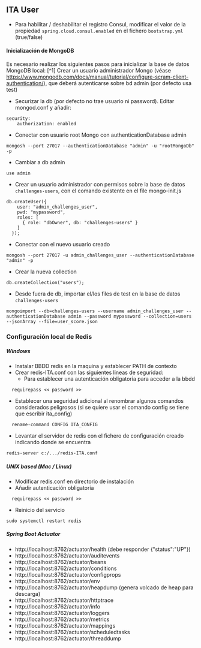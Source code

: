 
## ITA User

* Para habilitar / deshabilitar el registro Consul, modificar el valor de la propiedad `spring.cloud.consul.enabled` en el fichero `bootstrap.yml` (true/false)

#### Inicialización de MongoDB

Es necesario realizar los siguientes pasos para inicializar la base de datos MongoDB local:
[^1] Crear un usuario administrador Mongo (véase https://www.mongodb.com/docs/manual/tutorial/configure-scram-client-authentication/), que deberá autenticarse sobre bd admin (por defecto usa test)
- Securizar la db (por defecto no trae usuario ni password). Editar mongod.conf y añadir:
```
security:
    authorization: enabled
```
- Conectar con usuario root Mongo con authenticationDatabase admin
```
mongosh --port 27017 --authenticationDatabase "admin" -u "rootMongoDb" -p
```
- Cambiar a db admin
```
use admin
```
- Crear un usuario administrador con permisos sobre la base de datos `challenges-users`, con el comando existente en el file mongo-init.js
```
db.createUser({
    user: "admin_challenges_user",
    pwd: "mypassword",
    roles: [
      { role: "dbOwner", db: "challenges-users" }
    ]
  });
```
- Conectar con el nuevo usuario creado
```
mongosh --port 27017 -u admin_challenges_user --authenticationDatabase "admin" -p
```
- Crear la nueva collection
```
db.createCollection("users");
```
- Desde fuera de db, importar el/los files de test en la base de datos `challenges-users`
```
mongoimport --db=challenges-users --username admin_challenges_user --authenticationDatabase admin --password mypassword --collection=users --jsonArray --file=user_score.json
```

### Configuración local de Redis 

##### Windows

- Instalar BBDD redis en la maquina y establecer PATH de contexto
- Crear redis-ITA.conf con las siguientes lineas de seguridad:
  - Para establecer una autenticación obligatoria para acceder a la bbdd  

```
  requirepass << password >>
```    

  - Establecer una seguridad adicional al renombrar algunos comandos considerados peligrosos (si se quiere usar el comando config se tiene que escribir ita_config)

```
  rename-command CONFIG ITA_CONFIG
```   

- Levantar el servidor de redis con el fichero de configuración creado indicando donde se encuentra

```
redis-server c:/.../redis-ITA.conf
```

##### UNIX based (Mac / Linux)

- Modificar redis.conf en directorio de instalación
- Añadir autenticación obligatoria
```
  requirepass << password >>
``` 
- Reinicio del servicio
```
sudo systemctl restart redis
```



##### Spring Boot Actuator

- http://localhost:8762/actuator/health (debe responder {"status":"UP"})
- http://localhost:8762/actuator/auditevents
- http://localhost:8762/actuator/beans
- http://localhost:8762/actuator/conditions
- http://localhost:8762/actuator/configprops
- http://localhost:8762/actuator/env
- http://localhost:8762/actuator/heapdump (genera volcado de heap para descarga)
- http://localhost:8762/actuator/httptrace
- http://localhost:8762/actuator/info
- http://localhost:8762/actuator/loggers
- http://localhost:8762/actuator/metrics
- http://localhost:8762/actuator/mappings
- http://localhost:8762/actuator/scheduledtasks
- http://localhost:8762/actuator/threaddump
